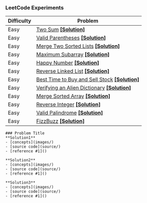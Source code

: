 ### LeetCode Experiments 

Difficulty | Problem | 
------------ | ------------ | 
Easy | [Two Sum](https://leetcode.com/problems/two-sum/) [**[Solution]**](easy/TwoSum) | 
Easy | [Valid Parentheses](https://leetcode.com/problems/valid-parentheses/)  [**[Solution]**](easy/Valid_Parentheses) | 
Easy | [Merge Two Sorted Lists](https://leetcode.com/problems/merge-two-sorted-lists/)  [**[Solution]**](easy/Merge_Two_Sorted_Lists) |  
Easy | [Maximum Subarray](https://leetcode.com/problems/maximum-subarray/)  [**[Solution]**](easy/Maximum_subarray) | 
Easy | [Happy Number](https://leetcode.com/problems/happy-number/)  [**[Solution]**](easy/Happy_number) | 
Easy | [Reverse Linked List](https://leetcode.com/problems/reverse-linked-list/)  [**[Solution]**](easy/Reverse_LinkedList) | 
Easy | [Best Time to Buy and Sell Stock](https://leetcode.com/problems/best-time-to-buy-and-sell-stock/) [**[Solution]**](easy/Best_time)|
Easy | [Verifying an Alien Dictionary](https://leetcode.com/problems/verifying-an-alien-dictionary/) [**[Solution]**](easy/Alien_dictionary) |
Easy | [Merge Sorted Array](https://leetcode.com/problems/merge-sorted-array/) [**[Solution]**](easy/Merge_Sorted_Array) |
Easy | [Reverse Integer](https://leetcode.com/problems/reverse-integer/) [**[Solution]**](easy/Reverse_Integer)| 
Easy | [Valid Palindrome](https://leetcode.com/problems/valid-palindrome/) [**[Solution]**](easy/Valid_Palindrome) |
Easy | [FizzBuzz](https://leetcode.com/problems/fizz-buzz/solution/) [**[Solution]**](easy/FizzBuzz) |

```
### Problem Title
**Solution1**
- [concepts](images/)
- [source code](source/)
- [reference #1]() 

**Solution2**
- [concepts](images/)
- [source code](source/)
- [reference #1]() 

**Solution3**
- [concepts](images/)
- [source code](source/)
- [reference #1]()    
```

